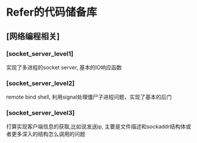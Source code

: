 # Refer的代码储备库

## [网络编程相关]

### [socket_server_level1]

实现了多进程的socket server,  基本的IO响应函数

### [socket_server_level2]
remote bind shell, 利用signal处理僵尸子进程问题，实现了基本的后门


### [socket_server_level3]
打算实现客户端信息的获取,比如说发送ip, 主要是文件描述和sockaddr结构体或者更多深入的结构怎么调用的问题
